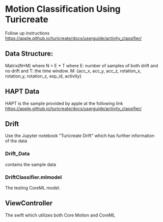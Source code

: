 # Motion Classification Using Turicreate
Follow up instructions https://apple.github.io/turicreate/docs/userguide/activity_classifier/

## Data Structure:
Matrix(N*M) where N = E * T where E: number of samples of both drift and no drift and T: the time window. M: {acc_x, acc_y, acc_z, rotation_x, rotation_y, rotation_z, exp_id, activity}

## HAPT Data
HAPT is the sample provided by apple at the following link https://apple.github.io/turicreate/docs/userguide/activity_classifier/

## Drift
Use the Jupyter notebook "Turicreate Drift" which has further information of the data

### Drift_Data
contains the sample data

### DriftClassifier.mlmodel
The testing CoreML model.

## ViewController
The swift which utilizes both Core Motion and CoreML
